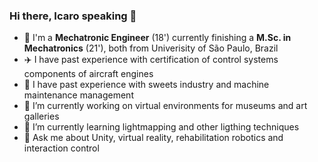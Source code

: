 ### Hi there, Icaro speaking 👋
 
- 🤖 I'm a <b>Mechatronic Engineer</b> (18') currently finishing a <b>M.Sc. in Mechatronics</b> (21'), both from Univerisity of São Paulo, Brazil
- ✈️ I have past experience with certification of control systems components of aircraft engines
- 🍫 I have past experience with sweets industry and machine maintenance management
- 🔭 I’m currently working on virtual environments for museums and art galleries
- 🌱 I’m currently learning lightmapping and other ligthing techniques
- 💬 Ask me about Unity, virtual reality, rehabilitation robotics and interaction control
